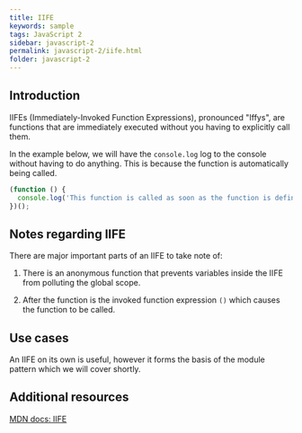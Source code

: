 ```yaml
---
title: IIFE
keywords: sample
tags: JavaScript 2
sidebar: javascript-2
permalink: javascript-2/iife.html
folder: javascript-2
---
```


## Introduction

IIFEs (Immediately-Invoked Function Expressions), pronounced "Iffys", are functions that are immediately executed without you having to explicitly call them.

In the example below, we will have the `console.log` log to the console without having to do anything. This is because the function is automatically being called.

```js
(function () {
  console.log('This function is called as soon as the function is defined');
})();
```

## Notes regarding IIFE

There are major important parts of an IIFE to take note of:

1. There is an anonymous function that prevents variables inside the IIFE from polluting the global scope.

2. After the function is the invoked function expression `()` which causes the function to be called.

## Use cases

An IIFE on its own is useful, however it forms the basis of the module pattern which we will cover shortly.

## Additional resources

[MDN docs: IIFE](https://developer.mozilla.org/en-US/docs/Glossary/IIFE/)
